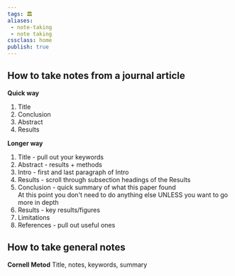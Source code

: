 ```yaml
---
tags: 🏛
aliases:
 - note-taking
 - note taking
cssclass: home
publish: true
---
```

## How to take notes from a journal article
**Quick way**
1. Title
2. Conclusion
3. Abstract
4. Results

**Longer way**
1. Title - pull out your keywords
2. Abstract - results + methods
3. Intro - first and last paragraph of Intro
4. Results - scroll through subsection headings of the Results
5. Conclusion - quick summary of what this paper found <br />At this point you don't need to do anything else UNLESS you want to go more in depth
6. Results - key results/figures
7. Limitations
8. References - pull out useful ones

## How to take general notes
**Cornell Metod**
Title, notes, keywords, summary